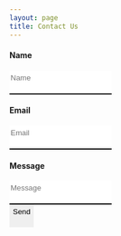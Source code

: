 ```yaml
---
layout: page
title: Contact Us
---
```

<html>
    <head>
        <style>
            input {
                border: none;
                border-bottom: 2px solid black;
                padding-top: 5px;
                padding-bottom: 20px;
            }
            input[type=submit] {
                border: none;
            }
        </style>
    </head>
    </html>
    

    
 <script type="text/javascript">var submitted=false;</script>

<iframe id="hidden_iframe" name="hidden_iframe" onload="submitted&amp;&amp;(window.location=&quot;https://neuroexo.org/thanks/&quot;)" style="display:none"></iframe>

<form action="https://docs.google.com/forms/d/e/1FAIpQLSfzO-mkf1gKY5kpA8piBab6h6KymTF0sMOzfcbuRoEvuL6SOA/formResponse" method="post" target="hidden_iframe" onsubmit="submitted=true;">
    <label><h4>Name</h4></label>
    <input name="entry.134554697" type="text" placeholder="Name" />
    <label><h4>Email</h4></label>
    <input name="entry.17102386" type="email" placeholder="Email"/>
    <label><h4>Message</h4></label>
    <input name="entry.616702237" type="text" placeholder="Message" />
    <br>
    <input type="submit" value="Send" />

   </form>
   
   
    
